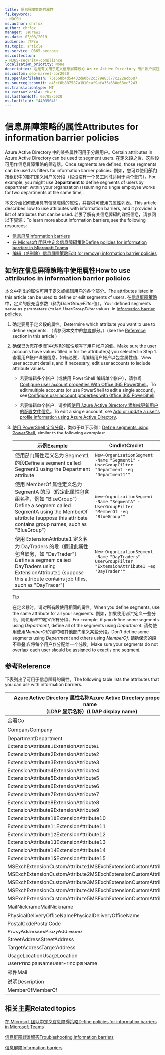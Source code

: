 ```yaml
---
title: 信息屏障策略的属性
f1.keywords:
- NOCSH
ms.author: chrfox
author: chrfox
manager: laurawi
ms.date: 07/08/2019
audience: ITPro
ms.topic: article
ms.service: O365-seccomp
ms.collection:
- M365-security-compliance
localization_priority: None
description: 这是有关用于定义信息屏障段的 Azure Active Directory 用户帐户属性的参考文章。
ms.custom: seo-marvel-apr2020
ms.openlocfilehash: 75a568b4d54432de0b72c379e83077c222acb687
ms.sourcegitcommit: a45cf8b887587a1810caf9afa354638e68ec5243
ms.translationtype: MT
ms.contentlocale: zh-CN
ms.lasthandoff: 05/05/2020
ms.locfileid: "44035048"
---
```

# <a name="attributes-for-information-barrier-policies"></a><span data-ttu-id="dd46a-103">信息屏障策略的属性</span><span class="sxs-lookup"><span data-stu-id="dd46a-103">Attributes for information barrier policies</span></span>

<span data-ttu-id="dd46a-104">Azure Active Directory 中的某些属性可用于分段用户。</span><span class="sxs-lookup"><span data-stu-id="dd46a-104">Certain attributes in Azure Active Directory can be used to segment users.</span></span> <span data-ttu-id="dd46a-105">在定义段之后，这些段可用作信息屏障策略的筛选器。</span><span class="sxs-lookup"><span data-stu-id="dd46a-105">Once segments are defined, those segments can be used as filters for information barrier policies.</span></span> <span data-ttu-id="dd46a-106">例如，您可以使用**部门**按组织中的部门定义用户的分段（假设没有一个员工同时适用于两个部门）。</span><span class="sxs-lookup"><span data-stu-id="dd46a-106">For example, you might use **Department** to define segments of users by department within your organization (assuming no single employee works for two departments at the same time).</span></span> 

<span data-ttu-id="dd46a-107">本文介绍如何使用具有信息障碍的属性，并提供可使用的属性列表。</span><span class="sxs-lookup"><span data-stu-id="dd46a-107">This article describes how to use attributes with information barriers, and it provides a list of attributes that can be used.</span></span> <span data-ttu-id="dd46a-108">若要了解有关信息障碍的详细信息，请参阅以下资源：</span><span class="sxs-lookup"><span data-stu-id="dd46a-108">To learn more about information barriers, see the following resources:</span></span>
- [<span data-ttu-id="dd46a-109">信息屏障</span><span class="sxs-lookup"><span data-stu-id="dd46a-109">Information barriers</span></span>](information-barriers.md)
- [<span data-ttu-id="dd46a-110">在 Microsoft 团队中定义信息障碍策略</span><span class="sxs-lookup"><span data-stu-id="dd46a-110">Define policies for information barriers in Microsoft Teams</span></span>](information-barriers-policies.md)
- [<span data-ttu-id="dd46a-111">编辑（或删除）信息屏障策略</span><span class="sxs-lookup"><span data-stu-id="dd46a-111">Edit (or remove) information barrier policies</span></span>](information-barriers-edit-segments-policies.md)

## <a name="how-to-use-attributes-in-information-barrier-policies"></a><span data-ttu-id="dd46a-112">如何在信息屏障策略中使用属性</span><span class="sxs-lookup"><span data-stu-id="dd46a-112">How to use attributes in information barrier policies</span></span>

<span data-ttu-id="dd46a-113">本文中列出的属性可用于定义或编辑用户的各个部分。</span><span class="sxs-lookup"><span data-stu-id="dd46a-113">The attributes listed in this article can be used to define or edit segments of users.</span></span> <span data-ttu-id="dd46a-114">在[信息屏障策略](information-barriers-policies.md)中，定义的段充当参数（称为*UserGroupFilter*值）。</span><span class="sxs-lookup"><span data-stu-id="dd46a-114">Your defined segments serve as parameters (called *UserGroupFilter* values) in [information barrier policies](information-barriers-policies.md).</span></span>

1. <span data-ttu-id="dd46a-115">确定要用于定义段的属性。</span><span class="sxs-lookup"><span data-stu-id="dd46a-115">Determine which attribute you want to use to define segments.</span></span> <span data-ttu-id="dd46a-116">（请参阅本文中的[参考](#reference)部分。）</span><span class="sxs-lookup"><span data-stu-id="dd46a-116">(See the [Reference](#reference) section in this article.)</span></span>

2. <span data-ttu-id="dd46a-117">确保已为您在步骤1中选择的属性填写了用户帐户的值。</span><span class="sxs-lookup"><span data-stu-id="dd46a-117">Make sure the user accounts have values filled in for the attribute(s) you selected in Step 1.</span></span> <span data-ttu-id="dd46a-118">查看用户帐户详细信息，如有必要，请编辑用户帐户以包含属性值。</span><span class="sxs-lookup"><span data-stu-id="dd46a-118">View user account details, and if necessary, edit user accounts to include attribute values.</span></span> 

    - <span data-ttu-id="dd46a-119">若要编辑多个帐户（或使用 PowerShell 编辑单个帐户），请参阅[Configure user account properties With Office 365 PowerShell](https://docs.microsoft.com/office365/enterprise/powershell/configure-user-account-properties-with-office-365-powershell)。</span><span class="sxs-lookup"><span data-stu-id="dd46a-119">To edit multiple accounts (or use PowerShell to edit a single account), see [Configure user account properties with Office 365 PowerShell](https://docs.microsoft.com/office365/enterprise/powershell/configure-user-account-properties-with-office-365-powershell).</span></span>

    - <span data-ttu-id="dd46a-120">若要编辑单个帐户，请参阅[使用 Azure Active Directory 添加或更新用户的配置文件信息](https://docs.microsoft.com/azure/active-directory/fundamentals/active-directory-users-profile-azure-portal)。</span><span class="sxs-lookup"><span data-stu-id="dd46a-120">To edit a single account, see [Add or update a user's profile information using Azure Active Directory](https://docs.microsoft.com/azure/active-directory/fundamentals/active-directory-users-profile-azure-portal).</span></span>

3. <span data-ttu-id="dd46a-121">[使用 PowerShell 定义分段](information-barriers-policies.md#define-segments-using-powershell)，类似于以下示例：</span><span class="sxs-lookup"><span data-stu-id="dd46a-121">[Define segments using PowerShell](information-barriers-policies.md#define-segments-using-powershell), similar to the following examples:</span></span>

    |<span data-ttu-id="dd46a-122">示例</span><span class="sxs-lookup"><span data-stu-id="dd46a-122">Example</span></span>  |<span data-ttu-id="dd46a-123">Cmdlet</span><span class="sxs-lookup"><span data-stu-id="dd46a-123">Cmdlet</span></span>  |
    |---------|---------|
    |<span data-ttu-id="dd46a-124">使用部门属性定义名为 Segment1 的段</span><span class="sxs-lookup"><span data-stu-id="dd46a-124">Define a segment called Segment1 using the Department attribute</span></span>     | `New-OrganizationSegment -Name "Segment1" -UserGroupFilter "Department -eq 'Department1'"`        |
    |<span data-ttu-id="dd46a-125">使用 MemberOf 属性定义名为 SegmentA 的段（假定此属性包含组名称，例如 "BlueGroup"）</span><span class="sxs-lookup"><span data-stu-id="dd46a-125">Define a segment called SegmentA using the MemberOf attribute (suppose this attribute contains group names, such as "BlueGroup")</span></span>     | `New-OrganizationSegment -Name "SegmentA" -UserGroupFilter "MemberOf -eq 'BlueGroup'"`        |
    |<span data-ttu-id="dd46a-126">使用 ExtensionAttribute1 定义名为 DayTraders 的段（假设此属性包含职务，如 "DayTrader"）</span><span class="sxs-lookup"><span data-stu-id="dd46a-126">Define a segment called DayTraders using ExtensionAttribute1 (suppose this attribute contains job titles, such as "DayTrader")</span></span>|`New-OrganizationSegment -Name "DayTraders" -UserGroupFilter "ExtensionAttribute1 -eq 'DayTrader'"` |

    > [!TIP]
    > <span data-ttu-id="dd46a-127">在定义段时，请对所有段使用相同的属性。</span><span class="sxs-lookup"><span data-stu-id="dd46a-127">When you define segments, use the same attribute for all your segments.</span></span> <span data-ttu-id="dd46a-128">例如，如果使用*部门*定义一些分段，则使用*部门*定义所有分段。</span><span class="sxs-lookup"><span data-stu-id="dd46a-128">For example, if you define some segments using *Department*, define all of the segments using *Department*.</span></span> <span data-ttu-id="dd46a-129">请勿使用使用*MemberOf*的*部门*和其他部门定义某些分段。</span><span class="sxs-lookup"><span data-stu-id="dd46a-129">Don't define some segments using *Department* and others using *MemberOf*.</span></span> <span data-ttu-id="dd46a-130">请确保您的段不重叠;应将每个用户仅分配给一个分段。</span><span class="sxs-lookup"><span data-stu-id="dd46a-130">Make sure your segments do not overlap; each user should be assigned to exactly one segment.</span></span> 

## <a name="reference"></a><span data-ttu-id="dd46a-131">参考</span><span class="sxs-lookup"><span data-stu-id="dd46a-131">Reference</span></span>

<span data-ttu-id="dd46a-132">下表列出了可用于信息障碍的属性。</span><span class="sxs-lookup"><span data-stu-id="dd46a-132">The following table lists the attributes that you can use with information barriers.</span></span>

|<span data-ttu-id="dd46a-133">Azure Active Directory 属性名称</span><span class="sxs-lookup"><span data-stu-id="dd46a-133">Azure Active Directory property name</span></span><br/><span data-ttu-id="dd46a-134">（LDAP 显示名称）</span><span class="sxs-lookup"><span data-stu-id="dd46a-134">(LDAP display name)</span></span>  |<span data-ttu-id="dd46a-135">Exchange 属性名称</span><span class="sxs-lookup"><span data-stu-id="dd46a-135">Exchange property name</span></span>  |
|---------|---------|
|<span data-ttu-id="dd46a-136">合著</span><span class="sxs-lookup"><span data-stu-id="dd46a-136">Co</span></span>       | <span data-ttu-id="dd46a-137">合著</span><span class="sxs-lookup"><span data-stu-id="dd46a-137">Co</span></span>        |
|<span data-ttu-id="dd46a-138">Company</span><span class="sxs-lookup"><span data-stu-id="dd46a-138">Company</span></span>     |<span data-ttu-id="dd46a-139">公司</span><span class="sxs-lookup"><span data-stu-id="dd46a-139">Company</span></span>         |
|<span data-ttu-id="dd46a-140">Department</span><span class="sxs-lookup"><span data-stu-id="dd46a-140">Department</span></span>     |<span data-ttu-id="dd46a-141">Department</span><span class="sxs-lookup"><span data-stu-id="dd46a-141">Department</span></span>         |
|<span data-ttu-id="dd46a-142">ExtensionAttribute1</span><span class="sxs-lookup"><span data-stu-id="dd46a-142">ExtensionAttribute1</span></span> |<span data-ttu-id="dd46a-143">CustomAttribute1</span><span class="sxs-lookup"><span data-stu-id="dd46a-143">CustomAttribute1</span></span>  |
|<span data-ttu-id="dd46a-144">ExtensionAttribute2</span><span class="sxs-lookup"><span data-stu-id="dd46a-144">ExtensionAttribute2</span></span> |<span data-ttu-id="dd46a-145">CustomAttribute2</span><span class="sxs-lookup"><span data-stu-id="dd46a-145">CustomAttribute2</span></span>  |
|<span data-ttu-id="dd46a-146">ExtensionAttribute3</span><span class="sxs-lookup"><span data-stu-id="dd46a-146">ExtensionAttribute3</span></span> |<span data-ttu-id="dd46a-147">CustomAttribute3</span><span class="sxs-lookup"><span data-stu-id="dd46a-147">CustomAttribute3</span></span>  |
|<span data-ttu-id="dd46a-148">ExtensionAttribute4</span><span class="sxs-lookup"><span data-stu-id="dd46a-148">ExtensionAttribute4</span></span> |<span data-ttu-id="dd46a-149">CustomAttribute4</span><span class="sxs-lookup"><span data-stu-id="dd46a-149">CustomAttribute4</span></span>  |
|<span data-ttu-id="dd46a-150">ExtensionAttribute5</span><span class="sxs-lookup"><span data-stu-id="dd46a-150">ExtensionAttribute5</span></span> |<span data-ttu-id="dd46a-151">CustomAttribute5</span><span class="sxs-lookup"><span data-stu-id="dd46a-151">CustomAttribute5</span></span>  |
|<span data-ttu-id="dd46a-152">ExtensionAttribute6</span><span class="sxs-lookup"><span data-stu-id="dd46a-152">ExtensionAttribute6</span></span> |<span data-ttu-id="dd46a-153">CustomAttribute6</span><span class="sxs-lookup"><span data-stu-id="dd46a-153">CustomAttribute6</span></span>  |
|<span data-ttu-id="dd46a-154">ExtensionAttribute7</span><span class="sxs-lookup"><span data-stu-id="dd46a-154">ExtensionAttribute7</span></span> |<span data-ttu-id="dd46a-155">CustomAttribute7</span><span class="sxs-lookup"><span data-stu-id="dd46a-155">CustomAttribute7</span></span>  |
|<span data-ttu-id="dd46a-156">ExtensionAttribute8</span><span class="sxs-lookup"><span data-stu-id="dd46a-156">ExtensionAttribute8</span></span> |<span data-ttu-id="dd46a-157">CustomAttribute8</span><span class="sxs-lookup"><span data-stu-id="dd46a-157">CustomAttribute8</span></span>  |
|<span data-ttu-id="dd46a-158">ExtensionAttribute9</span><span class="sxs-lookup"><span data-stu-id="dd46a-158">ExtensionAttribute9</span></span> |<span data-ttu-id="dd46a-159">CustomAttribute9</span><span class="sxs-lookup"><span data-stu-id="dd46a-159">CustomAttribute9</span></span>  |
|<span data-ttu-id="dd46a-160">ExtensionAttribute10</span><span class="sxs-lookup"><span data-stu-id="dd46a-160">ExtensionAttribute10</span></span> |<span data-ttu-id="dd46a-161">CustomAttribute10</span><span class="sxs-lookup"><span data-stu-id="dd46a-161">CustomAttribute10</span></span>  |
|<span data-ttu-id="dd46a-162">ExtensionAttribute11</span><span class="sxs-lookup"><span data-stu-id="dd46a-162">ExtensionAttribute11</span></span> |<span data-ttu-id="dd46a-163">CustomAttribute11</span><span class="sxs-lookup"><span data-stu-id="dd46a-163">CustomAttribute11</span></span>  |
|<span data-ttu-id="dd46a-164">ExtensionAttribute12</span><span class="sxs-lookup"><span data-stu-id="dd46a-164">ExtensionAttribute12</span></span> |<span data-ttu-id="dd46a-165">CustomAttribute12</span><span class="sxs-lookup"><span data-stu-id="dd46a-165">CustomAttribute12</span></span>  |
|<span data-ttu-id="dd46a-166">ExtensionAttribute13</span><span class="sxs-lookup"><span data-stu-id="dd46a-166">ExtensionAttribute13</span></span> |<span data-ttu-id="dd46a-167">CustomAttribute13</span><span class="sxs-lookup"><span data-stu-id="dd46a-167">CustomAttribute13</span></span>  |
|<span data-ttu-id="dd46a-168">ExtensionAttribute14</span><span class="sxs-lookup"><span data-stu-id="dd46a-168">ExtensionAttribute14</span></span> |<span data-ttu-id="dd46a-169">CustomAttribute14</span><span class="sxs-lookup"><span data-stu-id="dd46a-169">CustomAttribute14</span></span>  |
|<span data-ttu-id="dd46a-170">ExtensionAttribute15</span><span class="sxs-lookup"><span data-stu-id="dd46a-170">ExtensionAttribute15</span></span> |<span data-ttu-id="dd46a-171">CustomAttribute15</span><span class="sxs-lookup"><span data-stu-id="dd46a-171">CustomAttribute15</span></span>  |
|<span data-ttu-id="dd46a-172">MSExchExtensionCustomAttribute1</span><span class="sxs-lookup"><span data-stu-id="dd46a-172">MSExchExtensionCustomAttribute1</span></span> |<span data-ttu-id="dd46a-173">ExtensionCustomAttribute1</span><span class="sxs-lookup"><span data-stu-id="dd46a-173">ExtensionCustomAttribute1</span></span> |
|<span data-ttu-id="dd46a-174">MSExchExtensionCustomAttribute2</span><span class="sxs-lookup"><span data-stu-id="dd46a-174">MSExchExtensionCustomAttribute2</span></span> |<span data-ttu-id="dd46a-175">ExtensionCustomAttribute2</span><span class="sxs-lookup"><span data-stu-id="dd46a-175">ExtensionCustomAttribute2</span></span> |
|<span data-ttu-id="dd46a-176">MSExchExtensionCustomAttribute3</span><span class="sxs-lookup"><span data-stu-id="dd46a-176">MSExchExtensionCustomAttribute3</span></span> |<span data-ttu-id="dd46a-177">ExtensionCustomAttribute3</span><span class="sxs-lookup"><span data-stu-id="dd46a-177">ExtensionCustomAttribute3</span></span> |
|<span data-ttu-id="dd46a-178">MSExchExtensionCustomAttribute4</span><span class="sxs-lookup"><span data-stu-id="dd46a-178">MSExchExtensionCustomAttribute4</span></span> |<span data-ttu-id="dd46a-179">ExtensionCustomAttribute4</span><span class="sxs-lookup"><span data-stu-id="dd46a-179">ExtensionCustomAttribute4</span></span> |
|<span data-ttu-id="dd46a-180">MSExchExtensionCustomAttribute5</span><span class="sxs-lookup"><span data-stu-id="dd46a-180">MSExchExtensionCustomAttribute5</span></span> |<span data-ttu-id="dd46a-181">ExtensionCustomAttribute5</span><span class="sxs-lookup"><span data-stu-id="dd46a-181">ExtensionCustomAttribute5</span></span> |
|<span data-ttu-id="dd46a-182">MailNickname</span><span class="sxs-lookup"><span data-stu-id="dd46a-182">MailNickname</span></span> |<span data-ttu-id="dd46a-183">别名</span><span class="sxs-lookup"><span data-stu-id="dd46a-183">Alias</span></span> |
|<span data-ttu-id="dd46a-184">PhysicalDeliveryOfficeName</span><span class="sxs-lookup"><span data-stu-id="dd46a-184">PhysicalDeliveryOfficeName</span></span> |<span data-ttu-id="dd46a-185">Office</span><span class="sxs-lookup"><span data-stu-id="dd46a-185">Office</span></span> |
|<span data-ttu-id="dd46a-186">PostalCode</span><span class="sxs-lookup"><span data-stu-id="dd46a-186">PostalCode</span></span> |<span data-ttu-id="dd46a-187">PostalCode</span><span class="sxs-lookup"><span data-stu-id="dd46a-187">PostalCode</span></span> |
|<span data-ttu-id="dd46a-188">ProxyAddresses</span><span class="sxs-lookup"><span data-stu-id="dd46a-188">ProxyAddresses</span></span> |<span data-ttu-id="dd46a-189">EmailAddresses</span><span class="sxs-lookup"><span data-stu-id="dd46a-189">EmailAddresses</span></span> |
|<span data-ttu-id="dd46a-190">StreetAddress</span><span class="sxs-lookup"><span data-stu-id="dd46a-190">StreetAddress</span></span> |<span data-ttu-id="dd46a-191">StreetAddress</span><span class="sxs-lookup"><span data-stu-id="dd46a-191">StreetAddress</span></span> |
|<span data-ttu-id="dd46a-192">TargetAddress</span><span class="sxs-lookup"><span data-stu-id="dd46a-192">TargetAddress</span></span> |<span data-ttu-id="dd46a-193">ExternalEmailAddress</span><span class="sxs-lookup"><span data-stu-id="dd46a-193">ExternalEmailAddress</span></span> |
|<span data-ttu-id="dd46a-194">UsageLocation</span><span class="sxs-lookup"><span data-stu-id="dd46a-194">UsageLocation</span></span> |<span data-ttu-id="dd46a-195">UsageLocation</span><span class="sxs-lookup"><span data-stu-id="dd46a-195">UsageLocation</span></span> |
|<span data-ttu-id="dd46a-196">UserPrincipalName</span><span class="sxs-lookup"><span data-stu-id="dd46a-196">UserPrincipalName</span></span>    |<span data-ttu-id="dd46a-197">UserPrincipalName</span><span class="sxs-lookup"><span data-stu-id="dd46a-197">UserPrincipalName</span></span>    |
|<span data-ttu-id="dd46a-198">邮件</span><span class="sxs-lookup"><span data-stu-id="dd46a-198">Mail</span></span>    |<span data-ttu-id="dd46a-199">WindowsEmailAddress</span><span class="sxs-lookup"><span data-stu-id="dd46a-199">WindowsEmailAddress</span></span>    |
|<span data-ttu-id="dd46a-200">说明</span><span class="sxs-lookup"><span data-stu-id="dd46a-200">Description</span></span>    |<span data-ttu-id="dd46a-201">说明</span><span class="sxs-lookup"><span data-stu-id="dd46a-201">Description</span></span>    |
|<span data-ttu-id="dd46a-202">MemberOf</span><span class="sxs-lookup"><span data-stu-id="dd46a-202">MemberOf</span></span>    |<span data-ttu-id="dd46a-203">MemberOfGroup</span><span class="sxs-lookup"><span data-stu-id="dd46a-203">MemberOfGroup</span></span>    |

## <a name="related-topics"></a><span data-ttu-id="dd46a-204">相关主题</span><span class="sxs-lookup"><span data-stu-id="dd46a-204">Related topics</span></span>

[<span data-ttu-id="dd46a-205">在 Microsoft 团队中定义信息障碍策略</span><span class="sxs-lookup"><span data-stu-id="dd46a-205">Define policies for information barriers in Microsoft Teams</span></span>](information-barriers-policies.md)

[<span data-ttu-id="dd46a-206">信息屏障疑难解答</span><span class="sxs-lookup"><span data-stu-id="dd46a-206">Troubleshooting information barriers</span></span>](information-barriers-troubleshooting.md)

[<span data-ttu-id="dd46a-207">信息屏障</span><span class="sxs-lookup"><span data-stu-id="dd46a-207">Information barriers</span></span>](information-barriers.md)



